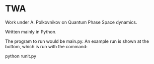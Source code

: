 # TWA
Work under A. Polkovnikov on Quantum Phase Space dynamics.

Written mainly in Python.

The program to run would be main.py.
An example run is shown at the bottom, which is run with the command:

python runit.py